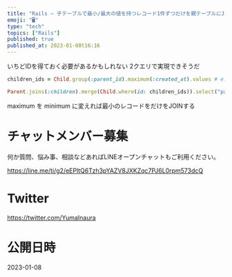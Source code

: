 ```yaml
---
title: "Rails – 子テーブルで最小/最大の値を持つレコード1件ずつだけを親テーブルにJOINする"
emoji: "🖥"
type: "tech"
topics: ["Rails"]
published: true
published_at: 2023-01-08t16:16
---
```


いちどIDを得ておく必要があるかもしれない
2クエリで実現できそうだ

```rb
children_ids = Child.group(:parent_id).maximum(:created_at).values # e.g [6,35,68]

Parent.joins(:children).merge(Child.where(id: children_ids)).select("parents.*, children.*")
```

maximum を minimum に変えれば最小のレコードをだけをJOINする 



# チャットメンバー募集


何か質問、悩み事、相談などあればLINEオープンチャットもご利用ください。

https://line.me/ti/g2/eEPltQ6Tzh3pYAZV8JXKZqc7PJ6L0rpm573dcQ


# Twitter

https://twitter.com/YumaInaura


# 公開日時

2023-01-08
